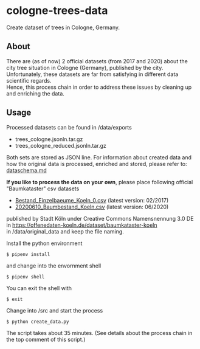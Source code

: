 # cologne-trees-data
Create dataset of trees in Cologne, Germany.

## About
There are (as of now) 2 official datasets (from 2017 and 2020) about the city tree situation in Cologne (Germany), published by the city. Unfortunately, these datasets are far from satisfying in different data scientific regards.    
Hence, this process chain in order to address these issues by cleaning up and enriching the data.    

## Usage
Processed datasets can be found in /data/exports    
- trees_cologne.jsonln.tar.gz
- trees_cologne_reduced.jsonln.tar.gz

Both sets are stored as JSON line. For information about created data and how the original data is processed, enriched and stored, please refer to:    
[dataschema.md](https://github.com/zushicat/cologne-trees-data/blob/master/dataschema.md)



**If you like to process the data on your own**, please place following official "Baumkataster" csv datasets

- [Bestand_Einzelbaeume_Koeln_0.csv](https://offenedaten-koeln.de/sites/default/files/Bestand_Einzelbaeume_Koeln_0.csv) (latest version: 02/2017)
- [20200610_Baumbestand_Koeln.csv](https://offenedaten-koeln.de/sites/default/files/20200610_Baumbestand_Koeln.csv) (latest version: 06/2020)    

published by Stadt Köln under Creative Commons Namensnennung 3.0 DE in https://offenedaten-koeln.de/dataset/baumkataster-koeln    
in /data/original_data and keep the file naming.

Install the python environment    
```
$ pipenv install
```
and change into the envornment shell
```
$ pipenv shell
```

You can exit the shell with
```
$ exit
```

Change into /src and start the process
```
$ python create_data.py
```
The script takes about 35 minutes. (See details about the process chain in the top comment of this script.)